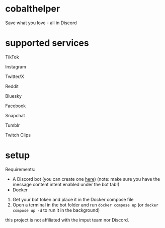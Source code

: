 # cobalthelper
Save what you love - all in Discord

# supported services
TikTok

Instagram

Twitter/X

Reddit

Bluesky

Facebook

Snapchat

Tumblr

Twitch Clips


# setup
Requirements:
- A Discord bot (you can create one [here](https://discord.com/developers/applications)) (note: make sure you have the message content intent enabled under the bot tab!)
- Docker

1. Get your bot token and place it in the Docker compose file
2. Open a terminal in the bot folder and run `docker compose up` (or `docker compose up -d` to run it in the background)



this project is not affiliated with the imput team nor Discord.
